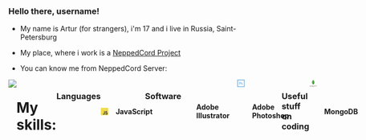 ### Hello there, username!<br> 
- My name is Artur (for strangers), i'm 17 and i live in Russia, Saint-Petersburg<br>
- My place, where i work is a [NeppedCord Project](https://github.com/neppedcord)<br>

- You can know me from NeppedCord Server:
<div style="width: 100%; display: flex">
   <div style="width: 50%">
    <a href="https://discord.gg/nepnep"><img src="https://invidget.switchblade.xyz/nepnep?theme=dark" /></a>
  </div>

<h1 align="left">My skills:</h3>

### Languages
<div style="display: flex; align-items: center;">
  <img src="https://raw.githubusercontent.com/devicons/devicon/master/icons/javascript/javascript-original.svg" width="15" height="15" style="margin-right: 15px;">
  <span style="display: inline-flex; align-items: center;"><strong>JavaScript</strong></span>
</div>
   
### Software 
<div style="display: flex; align-items: right;">
  <img src="https://www.vectorlogo.zone/logos/adobe_illustrator/adobe_illustrator-icon.svg" width="15" height="15" style="margin-right: 10px;">
  <span style="display: inline-flex; align-items: center; margin-left: 5px;"><strong>Adobe Illustrator</strong></span>
  <img src="https://raw.githubusercontent.com/devicons/devicon/master/icons/photoshop/photoshop-line.svg" width="15" height="15" style="margin-left: 15px; margin-right: 15px;">
  <span style="display: inline-flex; align-items: center;"><strong>Adobe Photoshop</strong></span>
</div>

### Useful stuff on coding 
<div style="display: flex; align-items: right;">
  <img src="https://raw.githubusercontent.com/devicons/devicon/master/icons/mongodb/mongodb-original-wordmark.svg" width="15" height="15" style="margin-right: 10px;">
  <span style="display: inline-flex; align-items: center; margin-left: 5px;"><strong>MongoDB</strong></span>
  <img src="https://www.vectorlogo.zone/logos/git-scm/git-scm-icon.svg" width="15" height="15" style="margin-left: 15px; margin-right: 15px;">
<span style="display: inline-flex; align-items: center;"><strong>Git</strong></span>
</div>

### Operating Systems knowledge
<div style="display: flex; align-items: right;">
  <img src="https://raw.githubusercontent.com/devicons/devicon/master/icons/linux/linux-original.svg" width="15" height="15" style="margin-right: 15px;">
  <span style="display: inline-flex; align-items: center;"><strong>Linux for server</strong></span>
  <img src="https://raw.githubusercontent.com/neppedboy/neppedboy/ebc0ef79430e02f81a45b3e48a9cdd629f98f144/images/archlinux.svg" width="15" height="15" style="margin-right: 15px;">
  <span style="display: inline-flex; align-items: center;"><strong>Arch Linux (btw)</strong></span><br>
  <img src="https://upload.wikimedia.org/wikipedia/commons/4/44/Microsoft_logo.svg" width="15" height="15" style="margin-right: 15px;">
  <span style="display: inline-flex; align-items: center; margin-left: 5px;"><strong>Windows (Abandoned)</strong></span>
  <img src="https://upload.wikimedia.org/wikipedia/commons/3/31/Apple_logo_white.svg" width="15" height="15" style="margin-left: 15px; margin-right: 15px;">
  <a href="https://www.reddit.com/r/hackintosh/comments/zkzwra/successful_update_from_monterey_to_ventura_amd_rx/" <span style="display: inline-flex; align-items: center;"><strong>macOS (Hackintosh)</strong></span></a>
</div>
